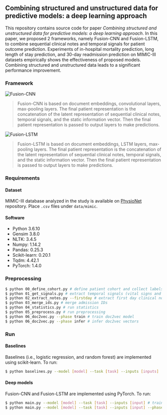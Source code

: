 ## Combining structured and unstructured data for predictive models: a deep learning approach

This repository contains source code for paper *Combining structured and unstructured data for predictive models: a deep learning approach*. In this paper, we proposed 2 frameworks, namely Fusion-CNN and Fusion-LSTM, to combine sequential clinical notes and temporal signals for patient outcome prediction. Experiments of in-hospital mortality prediction, long length of stay prediction, and 30-day readmission prediction on MIMIC-III datasets empirically shows the effectiveness of proposed models. Combining structured and unstructured data leads to a significant performance improvement.

### Framework

![Fusion-CNN](https://imgur.com/nKhAOrM.png)

> Fusion-CNN is based on document embeddings, convolutional layers, max-pooling layers. The final patient representation is the concatenation of the latent representation of sequential clinical notes, temporal signals, and the static information vector. Then the final patient representation is passed to output layers to make predictions.

![Fusion-LSTM](https://imgur.com/AgrIkl6.png)

> Fusion-LSTM is based on document embeddings, LSTM layers, max-pooling layers. The final patient representation is the concatenation of the latent representation of sequential clinical notes, temporal signals, and the static information vector. Then the final patient representation is passed to output layers to make predictions.

### Requirements

#### Dataset

MIMIC-III database analyzed in the study is available on [PhysioNet](https://mimic.physionet.org/about/mimic) repository. Place `.csv` files under `data/mimic`.

#### Software

- Python 3.6.10
- Gensim 3.8.0
- NLTK: 3.4.5
- Numpy: 1.14.2
- Pandas: 0.25.3
- Scikit-learn: 0.20.1
- Tqdm: 4.42.1
- PyTorch: 1.4.0

### Preprocessing

```sh
$ python 00_define_cohort.py # define patient cohort and collect labels
$ python 01_get_signals.py # extract temporal signals (vital signs and laboratory tests)
$ python 02_extract_notes.py --firstday # extract first day clinical notes
$ python 03_merge_ids.py # merge admission IDs
$ python 04_statistics.py # run statistics
$ python 05_preprocess.py # run preprocessing
$ python 06_doc2vec.py --phase train # train doc2vec model
$ python 06_doc2vec.py --phase infer # infer doc2vec vectors
```

### Run

#### Baselines

Baselines (i.e., logistic regression, and random forest) are implemented using scikit-learn. To run:

```sh
$ python baselines.py --model [model] --task [task] --inputs [inputs]
```

#### Deep models

Fusion-CNN and Fusion-LSTM are implemented using PyTorch. To run:

```sh
$ python main.py --model [model] --task [task] --inputs [input] # train Fusion-CNN or Fusion-LSTM
$ python main.py --model [model] --task [task] --inputs [input] --phase test --resume # evaluate
```
